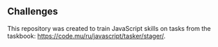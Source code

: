 ## Challenges
This repository was created to train JavaScript skills on tasks from the taskbook: https://code.mu/ru/javascript/tasker/stager/.
